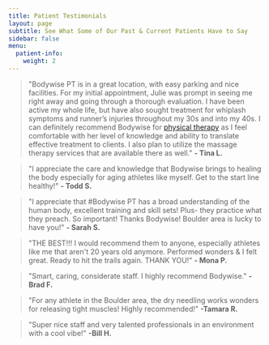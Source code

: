 ```yaml
---
title: Patient Testimonials
layout: page
subtitle: See What Some of Our Past & Current Patients Have to Say
sidebar: false
menu:
  patient-info:
    weight: 2
---
```


> "Bodywise PT is in a great location, with easy parking and nice facilities. For my initial appointment, Julie was prompt in seeing me right away and going through a thorough evaluation. I have been active my whole life, but have also sought treatment for whiplash symptoms and runner’s injuries throughout my 30s and into my 40s. I can definitely recommend Bodywise for [physical therapy](/) as I feel comfortable with her level of knowledge and ability to translate effective treatment to clients. I also plan to utilize the massage therapy services that are available there as well." **- Tina L.**

> "I appreciate the care and knowledge that Bodywise brings to healing the body especially for aging athletes like myself. Get to the start line healthy!" **- Todd S.**

> "I appreciate that #Bodywise PT has a broad understanding of the human body, excellent training and skill sets! Plus- they practice what they preach. So important! Thanks Bodywise! Boulder area is lucky to have you!" **- Sarah S.**

> "THE BEST!!! I would recommend them to anyone, especially athletes like me that aren't 20 years old anymore. Performed wonders & I felt great. Ready to hit the trails again. THANK YOU!" **- Mona P.**

> "Smart, caring, considerate staff. I highly recommend Bodywise." **- Brad F.**

> "For any athlete in the Boulder area, the dry needling works wonders for releasing tight muscles! Highly recommended!" **-Tamara R.**

> "Super nice staff and very talented professionals in an environment with a cool vibe!" **-Bill H.**

